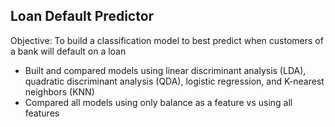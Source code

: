 ## Loan Default Predictor
Objective: To build a classification model to best predict when customers of a bank will default on a loan
- Built and compared models using linear discriminant analysis (LDA), quadratic discriminant analysis (QDA), logistic regression, and K-nearest neighbors (KNN)
- Compared all models using only balance as a feature vs using all features
